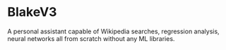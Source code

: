 # BlakeV3
A personal assistant capable of Wikipedia searches, regression analysis, neural networks all from scratch without any ML libraries.
